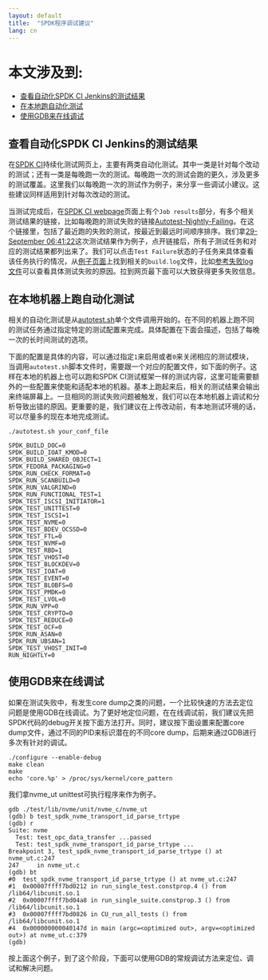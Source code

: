 ```yaml
---
layout: default
title:  "SPDK程序调试建议"
lang: cn
---
```


# 本文涉及到:

* [查看自动化SPDK CI Jenkins的测试结果](#ci_jenkins)
* [在本地跑自动化测试](#local_run)
* [使用GDB来在线调试](#gdb)

<a id="ci_jenkins"></a>
## 查看自动化SPDK CI Jenkins的测试结果

在[SPDK CI](https://ci.spdk.io/)持续化测试网页上，主要有两类自动化测试。其中一类是针对每个改动的测试；还有一类是每晚跑一次的测试。每晚跑一次的测试会跑的更久，涉及更多的测试覆盖。这里我们以每晚跑一次的测试作为例子，来分享一些调试小建议。这些建议同样适用到针对每次改动的测试。

当测试完成后，在[SPDK CI webpage](https://ci.spdk.io/)页面上有个`Job results`部分，有多个相关测试结果的链接，比如每晚跑的测试失败的链接[Autotest-Nightly-Failing](https://ci.spdk.io/public_build/autotest-nightly-failing.html)。在这个链接里，包括了最近跑的失败的测试，按最近到最远时间顺序排序。我们拿[29-September 06:41:22](https://ci.spdk.io/public_build/autotest-nightly-failing_454.html)这次测试结果作为例子，点开链接后，所有子测试任务和对应的测试结果都列出来了。我们可以点击`Test Failure`状态的子任务来具体查看该任务执行的情况，从[例子页面](https://ci.spdk.io/results/autotest-nightly-failing/builds/454/archive/vhost_autotest_nightly/index.html)上找到相关的`build.log`文件，比如[参考失败log文件](https://ci.spdk.io/results/autotest-nightly-failing/builds/454/archive/vhost_autotest_nightly/build.log)可以查看具体测试失败的原因。拉到网页最下面可以大致获得更多失败信息。

<a id="local_run"></a>
## 在本地机器上跑自动化测试

相关的自动化测试是从[autotest.sh](https://github.com/spdk/spdk/blob/master/autotest.sh)单个文件调用开始的。在不同的机器上跑不同的测试任务通过指定特定的测试配置来完成。具体配置在下面会描述，包括了每晚一次的长时间测试的选项。

下面的配置是具体的内容，可以通过指定`1`来启用或者`0`来关闭相应的测试模块，当调用`autotest.sh`脚本文件时，需要跟一个对应的配置文件，如下面的例子。这样在本地的机器上也可以跑和SPDK CI测试框架一样的测试内容，这里可能需要额外的一些配置来使能和适配本地的机器。基本上跑起来后，相关的测试结果会输出来终端屏幕上。一旦相同的测试失败问题被触发，我们可以在本地机器上调试和分析导致出错的原因。更重要的是，我们建议在上传改动前，有本地测试环境的话，可以尽量多的现在本地完成测试。

~~~{.sh}
./autotest.sh your_conf_file
~~~

~~~{.sh}
SPDK_BUILD_DOC=0
SPDK_BUILD_IOAT_KMOD=0
SPDK_BUILD_SHARED_OBJECT=1
SPDK_FEDORA_PACKAGING=0
SPDK_RUN_CHECK_FORMAT=0
SPDK_RUN_SCANBUILD=0
SPDK_RUN_VALGRIND=0
SPDK_RUN_FUNCTIONAL_TEST=1
SPDK_TEST_ISCSI_INITIATOR=1
SPDK_TEST_UNITTEST=0
SPDK_TEST_ISCSI=1
SPDK_TEST_NVME=0
SPDK_TEST_BDEV_OCSSD=0
SPDK_TEST_FTL=0
SPDK_TEST_NVMF=0
SPDK_TEST_RBD=1
SPDK_TEST_VHOST=0
SPDK_TEST_BLOCKDEV=0
SPDK_TEST_IOAT=0
SPDK_TEST_EVENT=0
SPDK_TEST_BLOBFS=0
SPDK_TEST_PMDK=0
SPDK_TEST_LVOL=0
SPDK_RUN_VPP=0
SPDK_TEST_CRYPTO=0
SPDK_TEST_REDUCE=0
SPDK_TEST_OCF=0
SPDK_RUN_ASAN=0
SPDK_RUN_UBSAN=1
SPDK_TEST_VHOST_INIT=0
RUN_NIGHTLY=0
~~~

<a id="gdb"></a>
## 使用GDB来在线调试
如果在测试失败中，有发生core dump之类的问题，一个比较快速的方法去定位问题是使用GDB在线调试。为了更好地定位问题，在在线调试前，我们建议先把SPDK代码的debug开关按下面方法打开。同时，建议按下面设置来配置core dump文件，通过不同的PID来标识潜在的不同core dump，后期来通过GDB进行多次有针对的调试。

~~~{.sh}
./configure --enable-debug
make clean
make
echo 'core.%p' > /proc/sys/kernel/core_pattern
~~~

我们拿nvme_ut unittest可执行程序来作为例子。

~~~{.sh}
gdb ./test/lib/nvme/unit/nvme_c/nvme_ut
(gdb) b test_spdk_nvme_transport_id_parse_trtype
(gdb) r
Suite: nvme
  Test: test_opc_data_transfer ...passed
  Test: test_spdk_nvme_transport_id_parse_trtype ...
Breakpoint 3, test_spdk_nvme_transport_id_parse_trtype () at nvme_ut.c:247
247     in nvme_ut.c
(gdb) bt
#0  test_spdk_nvme_transport_id_parse_trtype () at nvme_ut.c:247
#1  0x00007ffff7bd0212 in run_single_test.constprop.4 () from /lib64/libcunit.so.1
#2  0x00007ffff7bd04a8 in run_single_suite.constprop.3 () from /lib64/libcunit.so.1
#3  0x00007ffff7bd0826 in CU_run_all_tests () from /lib64/libcunit.so.1
#4  0x000000000040147d in main (argc=<optimized out>, argv=<optimized out>) at nvme_ut.c:379
(gdb)
~~~

按上面这个例子，到了这个阶段，下面可以使用GDB的常规调试方法来定位、调试和解决问题。

